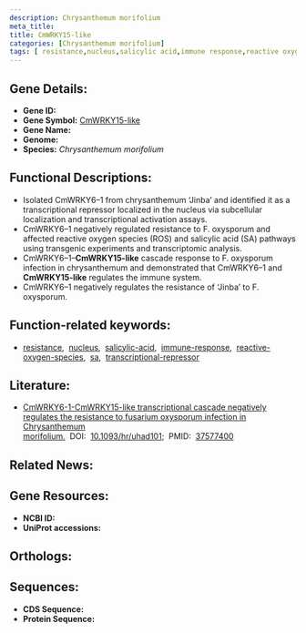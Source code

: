 ```yaml
---
description: Chrysanthemum morifolium
meta_title:
title: CmWRKY15-like
categories: [Chrysanthemum morifolium]
tags: [ resistance,nucleus,salicylic acid,immune response,reactive oxygen species,sa,transcriptional repressor ]
---
```


## Gene Details:
- **Gene ID:** []()
- **Gene Symbol:** <u>CmWRKY15-like</u>
- **Gene Name:** 
- **Genome:** []()
- **Species:** *Chrysanthemum morifolium*

## Functional Descriptions:
   - Isolated CmWRKY6–1 from chrysanthemum ‘Jinba’ and identified it as a transcriptional repressor localized in the nucleus via subcellular localization and transcriptional activation assays.
   - CmWRKY6–1 negatively regulated resistance to F. oxysporum and affected reactive oxygen species (ROS) and salicylic acid (SA) pathways using transgenic experiments and transcriptomic analysis.
   - CmWRKY6–1–**CmWRKY15-like** cascade response to F. oxysporum infection in chrysanthemum and demonstrated that CmWRKY6–1 and **CmWRKY15-like** regulates the immune system.
   - CmWRKY6–1 negatively regulates the resistance of ‘Jinba’ to F. oxysporum.

## Function-related keywords:
   - [resistance](/tags/resistance/),&nbsp;&nbsp;[nucleus](/tags/nucleus/),&nbsp;&nbsp;[salicylic-acid](/tags/salicylic-acid/),&nbsp;&nbsp;[immune-response](/tags/immune-response/),&nbsp;&nbsp;[reactive-oxygen-species](/tags/reactive-oxygen-species/),&nbsp;&nbsp;[sa](/tags/sa/),&nbsp;&nbsp;[transcriptional-repressor](/tags/transcriptional-repressor/)

## Literature:
   - [CmWRKY6-1-CmWRKY15-like transcriptional cascade negatively regulates the resistance to fusarium oxysporum infection in Chrysanthemum morifolium.](https://doi.org/10.1093/hr/uhad101)&nbsp;&nbsp;DOI:&nbsp;&nbsp;[10.1093/hr/uhad101](https://doi.org/10.1093/hr/uhad101);&nbsp;&nbsp;PMID:&nbsp;&nbsp;[37577400](https://pubmed.ncbi.nlm.nih.gov/37577400/)

## Related News:

## Gene Resources:
- **NCBI ID:**  [](https://www.ncbi.nlm.nih.gov/gene/?term=)
- **UniProt accessions:**  [](https://www.uniprot.org/uniprotkb//entry)

## Orthologs:

## Sequences:
- **CDS Sequence:**
- **Protein Sequence:**
